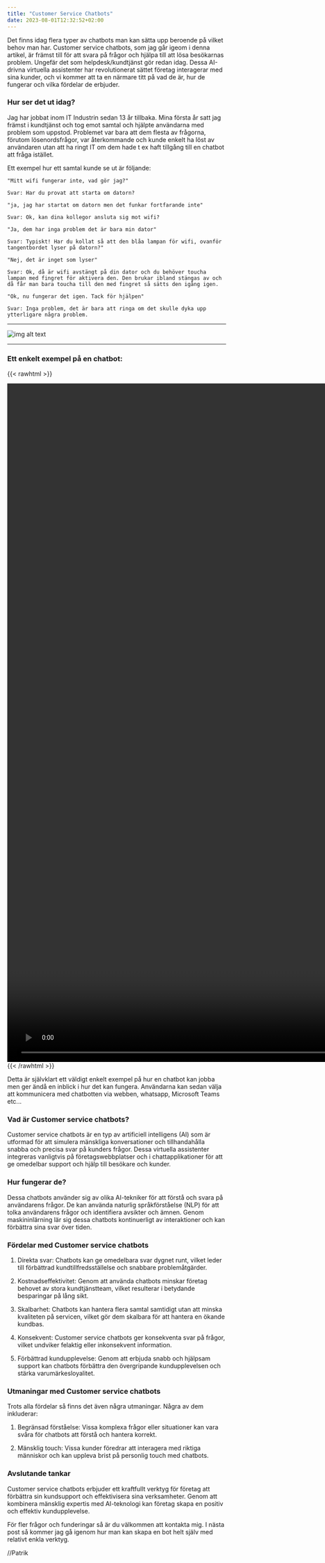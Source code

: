 ```yaml
---
title: "Customer Service Chatbots"
date: 2023-08-01T12:32:52+02:00
---
```


Det finns idag flera typer av chatbots man kan sätta upp beroende på vilket behov man har. Customer service chatbots, som jag går igeom i denna artikel, är främst till för att svara på frågor och hjälpa till att lösa besökarnas problem. Ungefär det som helpdesk/kundtjänst gör redan idag. Dessa AI-drivna virtuella assistenter har revolutionerat sättet företag interagerar med sina kunder, och vi kommer att ta en närmare titt på vad de är, hur de fungerar och vilka fördelar de erbjuder.

### Hur ser det ut idag?

Jag har jobbat inom IT Industrin sedan 13 år tillbaka. Mina första år satt jag främst i kundtjänst och tog emot samtal och hjälpte användarna med problem som uppstod. Problemet var bara att dem flesta av frågorna, förutom lösenordsfrågor, var återkommande och kunde enkelt ha löst av användaren utan att ha ringt IT om dem hade t ex haft tillgång till en chatbot att fråga istället.

Ett exempel hur ett samtal kunde se ut är följande: 

```  
"Mitt wifi fungerar inte, vad gör jag?" 

Svar: Har du provat att starta om datorn?

"ja, jag har startat om datorn men det funkar fortfarande inte"

Svar: Ok, kan dina kollegor ansluta sig mot wifi?

"Ja, dem har inga problem det är bara min dator"

Svar: Typiskt! Har du kollat så att den blåa lampan för wifi, ovanför tangentbordet lyser på datorn?"

"Nej, det är inget som lyser"

Svar: Ok, då är wifi avstängt på din dator och du behöver toucha lampan med fingret för aktivera den. Den brukar ibland stängas av och då får man bara toucha till den med fingret så sätts den igång igen.

"Ok, nu fungerar det igen. Tack för hjälpen"

Svar: Inga problem, det är bara att ringa om det skulle dyka upp ytterligare några problem.

```

----------------------

![img alt text](/images/teacher1.jpg)


---------------------

### Ett enkelt exempel på en chatbot:

{{< rawhtml >}} 

<center>
<video height=40% controls>
    <source src="/videos/customerservicechatbotex.mp4" type="video/mp4">
    Your browser does not support the video tag.  
</video>
</center>
{{< /rawhtml >}}


Detta är självklart ett väldigt enkelt exempel på hur en chatbot kan jobba men ger ändå en inblick i hur det kan fungera. Användarna kan sedan välja att kommunicera med chatbotten via webben, whatsapp, Microsoft Teams etc...

### Vad är Customer service chatbots?

Customer service chatbots är en typ av artificiell intelligens (AI) som är utformad för att simulera mänskliga konversationer och tillhandahålla snabba och precisa svar på kunders frågor. Dessa virtuella assistenter integreras vanligtvis på företagswebbplatser och i chattapplikationer för att ge omedelbar support och hjälp till besökare och kunder.

### Hur fungerar de?

Dessa chatbots använder sig av olika AI-tekniker för att förstå och svara på användarens frågor. De kan använda naturlig språkförståelse (NLP) för att tolka användarens frågor och identifiera avsikter och ämnen. Genom maskininlärning lär sig dessa chatbots kontinuerligt av interaktioner och kan förbättra sina svar över tiden.


### Fördelar med Customer service chatbots

1. Direkta svar: Chatbots kan ge omedelbara svar dygnet runt, vilket leder till förbättrad kundtillfredsställelse och snabbare problemåtgärder.
    
2. Kostnadseffektivitet: Genom att använda chatbots minskar företag behovet av stora kundtjänstteam, vilket resulterar i betydande besparingar på lång sikt.
    
3. Skalbarhet: Chatbots kan hantera flera samtal samtidigt utan att minska kvaliteten på servicen, vilket gör dem skalbara för att hantera en ökande kundbas.
    
4. Konsekvent: Customer service chatbots ger konsekventa svar på frågor, vilket undviker felaktig eller inkonsekvent information.
    
5. Förbättrad kundupplevelse: Genom att erbjuda snabb och hjälpsam support kan chatbots förbättra den övergripande kundupplevelsen och stärka varumärkesloyalitet.   

### Utmaningar med Customer service chatbots

Trots alla fördelar så finns det även några utmaningar. Några av dem inkluderar:

1. Begränsad förståelse: Vissa komplexa frågor eller situationer kan vara svåra för chatbots att förstå och hantera korrekt.
    
2. Mänsklig touch: Vissa kunder föredrar att interagera med riktiga människor och kan uppleva brist på personlig touch med chatbots.
    
### Avslutande tankar

Customer service chatbots erbjuder ett kraftfullt verktyg för företag att förbättra sin kundsupport och effektivisera sina verksamheter. Genom att kombinera mänsklig expertis med AI-teknologi kan företag skapa en positiv och effektiv kundupplevelse. 

För fler frågor och funderingar så är du välkommen att kontakta mig. I nästa post så kommer jag gå igenom hur man kan skapa en bot helt själv med relativt enkla verktyg.

//Patrik
